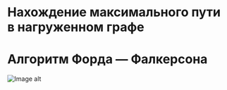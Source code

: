 # Нахождение максимального пути в нагруженном графе

# Алгоритм Форда — Фалкерсона

![Image alt](https://github.com/bac1lla/max_payh_in_graph/raw/master/Ford–Fulkerson_algorithm.jpg)
